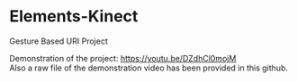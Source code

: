 # Elements-Kinect
Gesture Based URI Project

Demonstration of the project: https://youtu.be/DZdhCl0mojM
<br>
Also a raw file of the demonstration video has been provided in this github.

